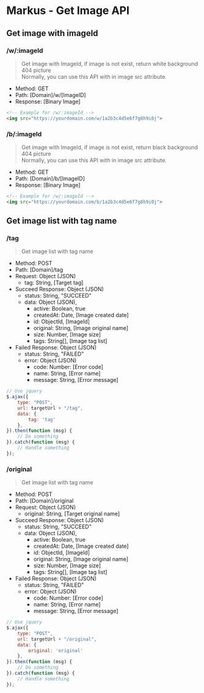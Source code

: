 # Markus - Get Image API

## Get image with imageId

### /w/:imageId

> Get image with ImageId, if image is not exist, return white background 404 picture  
> Normally, you can use this API with in image src attribute.

-   Method: GET
-   Path: [Domain]/w/[ImageID]
-   Response: [Binary Image]

```html
<!-- Example for /w/:imageId -->
<img src="https://yourdomain.com/w/1a2b3c4d5e6f7g8h9i0j"> 
```

### /b/:imageId

> Get image with ImageId, if image is not exist, return black background 404 picture  
> Normally, you can use this API with in image src attribute.

-   Method: GET
-   Path: [Domain]/b/[ImageID]
-   Response: [Binary Image]

```html
<!-- Example for /w/:imageId -->
<img src="https://yourdomain.com/b/1a2b3c4d5e6f7g8h9i0j"> 
```

## Get image list with tag name

### /tag

> Get image list with tag name

-   Method: POST
-   Path: [Domain]/tag
-   Request: Object (JSON)
    -   tag: String, [Target tag]
-   Succeed Response: Object (JSON)
    -   status: String, "SUCCEED"
    -   data: Object (JSON),
        -   active: Boolean, true
        -   createdAt: Date, [Image created date]
        -   id: ObjectId, [ImageId]
        -   original: String, [Image original name]
        -   size: Number, [Image size]
        -   tags: String\[], [Image tag list] 
-   Failed Response: Object (JSON)
    -   status: String, "FAILED"
    -   error: Object (JSON)
        -   code: Number: [Error code]
        -   name: String, [Error name]
        -   message: String, [Error message]

```javascript
// Use jquery
$.ajax({
    type: "POST",
    url: targetUrl + "/tag",
    data: {
        tag: 'tag'
    },
}).then(function (msg) {
    // Do something
}).catch(function (msg) {
    // Handle something
});
```

### /original

> Get image list with tag name

-   Method: POST
-   Path: [Domain]/original
-   Request: Object (JSON)
    -   original: String, [Target original name]
-   Succeed Response: Object (JSON)
    -   status: String, "SUCCEED"
    -   data: Object (JSON),
        -   active: Boolean, true
        -   createdAt: Date, [Image created date]
        -   id: ObjectId, [ImageId]
        -   original: String, [Image original name]
        -   size: Number, [Image size]
        -   tags: String\[], [Image tag list] 
-   Failed Response: Object (JSON)
    -   status: String, "FAILED"
    -   error: Object (JSON)
        -   code: Number: [Error code]
        -   name: String, [Error name]
        -   message: String, [Error message]

```javascript
// Use jquery
$.ajax({
    type: "POST",
    url: targetUrl + "/original",
    data: {
        original: 'original'
    },
}).then(function (msg) {
    // Do something
}).catch(function (msg) {
    // Handle something
});
```